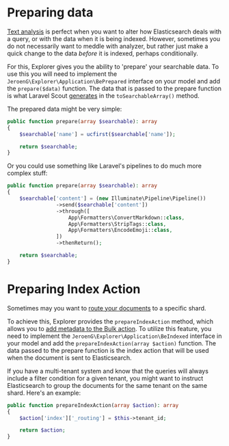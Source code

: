 # Preparing data
[Text analysis](text-analysis.md) is perfect when you want to alter how Elasticsearch deals with a query, or with the data when it is being indexed.
However, sometimes you do not necessarily want to meddle with analyzer, but rather just make a quick change to the data _before_ it is indexed, perhaps conditionally.

For this, Explorer gives you the ability to 'prepare' your searchable data.
To use this you will need to implement the `JeroenG\Explorer\Application\BePrepared` interface on your model and add the `prepare($data)` function.
The data that is passed to the prepare function is what Laravel Scout [generates](https://laravel.com/docs/scout#configuring-searchable-data) in the `toSearchableArray()` method.

The prepared data might be very simple:

```php
public function prepare(array $searchable): array
{
    $searchable['name'] = ucfirst($searchable['name']);

    return $searchable;
}
```

Or you could use something like Laravel's pipelines to do much more complex stuff:

```php
public function prepare(array $searchable): array
{
    $searchable['content'] = (new Illuminate\Pipeline\Pipeline())
                ->send($searchable['content'])
                ->through([
                    App\Formatters\ConvertMarkdown::class,              
                    App\Formatters\StripTags::class,
                    App\Formatters\EncodeEmoji::class,
                ])
                ->thenReturn();

    return $searchable;
}
```

# Preparing Index Action
Sometimes may you want to [route your documents](https://www.elastic.co/guide/en/elasticsearch/reference/current/mapping-routing-field.html) to a specific shard.

To achieve this, Explorer provides the `prepareIndexAction` method, which allows you to [add metadata to the Bulk action](https://www.elastic.co/guide/en/elasticsearch/reference/8.6/docs-bulk.html#bulk-routing). To utilize this feature, you need to implement the `JeroenG\Explorer\Application\BeIndexed` interface in your model and add the `prepareIndexAction(array $action)` function. The data passed to the prepare function is the index action that will be used when the document is sent to Elasticsearch.

If you have a multi-tenant system and know that the queries will always include a filter condition for a given tenant, you might want to instruct Elasticsearch to group the documents for the same tenant on the same shard. Here's an example:

```php
public function prepareIndexAction(array $action): array
{
    $action['index']['_routing'] = $this->tenant_id;

    return $action;
}
```
